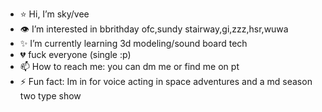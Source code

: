 
- ⭐ Hi, I’m sky/vee
- 👁 I’m interested in bbrithday ofc,sundy stairway,gi,zzz,hsr,wuwa
- ✨ I’m currently learning 3d modeling/sound board tech
- 💔 fuck everyone (single :p)
- 📫 How to reach me: you can dm me or find me on pt
- ⚡ Fun fact: Im in for voice acting in space adventures and a md season two type show

